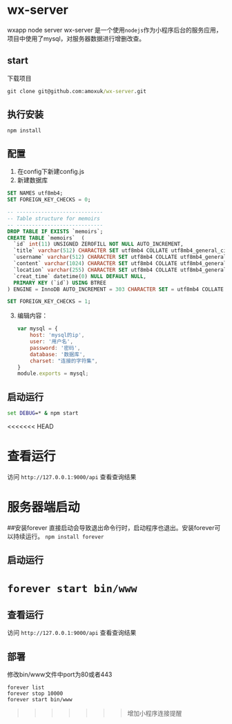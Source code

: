 # wx-server
wxapp node server
wx-server 是一个使用`nodejs`作为小程序后台的服务应用，项目中使用了mysql，对服务器数据进行增删改查。
## start
下载项目 
```bat
git clone git@github.com:amoxuk/wx-server.git
```
## 执行安装
`npm install`
## 配置
1. 在config下新建config.js
2. 新建数据库
```sql
SET NAMES utf8mb4;
SET FOREIGN_KEY_CHECKS = 0;

-- ----------------------------
-- Table structure for memoirs
-- ----------------------------
DROP TABLE IF EXISTS `memoirs`;
CREATE TABLE `memoirs`  (
  `id` int(11) UNSIGNED ZEROFILL NOT NULL AUTO_INCREMENT,
  `title` varchar(512) CHARACTER SET utf8mb4 COLLATE utf8mb4_general_ci NULL DEFAULT '',
  `username` varchar(512) CHARACTER SET utf8mb4 COLLATE utf8mb4_general_ci NULL DEFAULT '',
  `content` varchar(1024) CHARACTER SET utf8mb4 COLLATE utf8mb4_general_ci NULL DEFAULT '',
  `location` varchar(255) CHARACTER SET utf8mb4 COLLATE utf8mb4_general_ci NULL DEFAULT '',
  `creat_time` datetime(0) NULL DEFAULT NULL,
  PRIMARY KEY (`id`) USING BTREE
) ENGINE = InnoDB AUTO_INCREMENT = 303 CHARACTER SET = utf8mb4 COLLATE = utf8mb4_general_ci ROW_FORMAT = Dynamic;

SET FOREIGN_KEY_CHECKS = 1;

```
3. 编辑内容：
    ```javascript
    var mysql = {
        host: 'mysql的ip',
        user: '用户名',
        password: '密码',
        database: '数据库',
        charset: "连接的字符集",
    }
    module.exports = mysql;
    ```
    
## 启动运行
```bat
set DEBUG=* & npm start
```
<<<<<<< HEAD
# 查看运行
访问 `http://127.0.0.1:9000/api` 查看查询结果

# 服务器端启动
##安装forever
直接启动会导致退出命令行时，启动程序也退出。安装forever可以持续运行。
`npm install forever`
## 启动运行
`forever start bin/www`
=======
## 查看运行
访问 `http://127.0.0.1:9000/api` 查看查询结果

## 部署
修改bin/www文件中port为80或者443
```shell
forever list
forever stop 10000
forever start bin/www
```
>>>>>>> 增加小程序连接提醒

